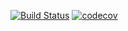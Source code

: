 [![Build Status](https://travis-ci.org/peyrone/CrawlerApp.svg?branch=master)](https://travis-ci.org/peyrone/CrawlerApp)
[![codecov](https://codecov.io/gh/peyrone/CrawlerApp/branch/master/graph/badge.svg)](https://codecov.io/gh/peyrone/CrawlerApp)
